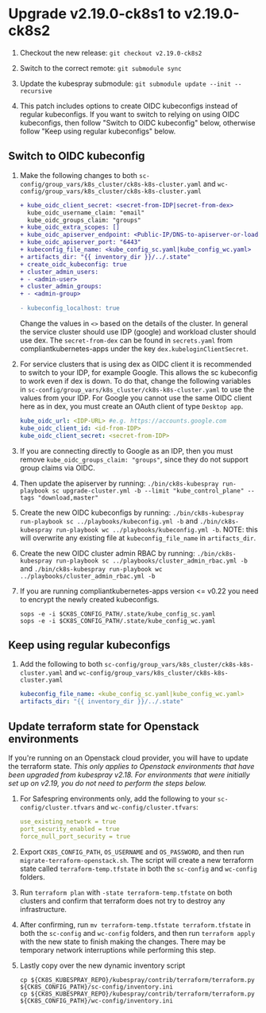 # Upgrade v2.19.0-ck8s1 to v2.19.0-ck8s2

1. Checkout the new release: `git checkout v2.19.0-ck8s2`

1. Switch to the correct remote: `git submodule sync`

1. Update the kubespray submodule: `git submodule update --init --recursive`

1. This patch includes options to create OIDC kubeconfigs instead of regular kubeconfigs. If you want to switch to relying on using OIDC kubeconfigs, then follow "Switch to OIDC kubeconfig" below, otherwise follow "Keep using regular kubeconfigs" below.

## Switch to OIDC kubeconfig

1. Make the following changes to both `sc-config/group_vars/k8s_cluster/ck8s-k8s-cluster.yaml` and `wc-config/group_vars/k8s_cluster/ck8s-k8s-cluster.yaml`

    ```diff
    + kube_oidc_client_secret: <secret-from-IDP|secret-from-dex>
      kube_oidc_username_claim: "email"
      kube_oidc_groups_claim: "groups"
    + kube_oidc_extra_scopes: []
    + kube_oidc_apiserver_endpoint: <Public-IP/DNS-to-apiserver-or-loadbalancer>
    + kube_oidc_apiserver_port: "6443"
    + kubeconfig_file_name: <kube_config_sc.yaml|kube_config_wc.yaml>
    + artifacts_dir: "{{ inventory_dir }}/../.state"
    + create_oidc_kubeconfig: true
    + cluster_admin_users:
    + - <admin-user>
    + cluster_admin_groups:
    + - <admin-group>

    - kubeconfig_localhost: true
    ```

    Change the values in `<>` based on the details of the cluster. In general the service cluster should use IDP (google) and workload cluster should use dex. The `secret-from-dex` can be found in `secrets.yaml` from compliantkubernetes-apps under the key `dex.kubeloginClientSecret`.

1. For service clusters that is using dex as OIDC client it is recommended to switch to your IDP, for example Google. This allows the sc kubeconfig to work even if dex is down. To do that, change the following variables in `sc-config/group_vars/k8s_cluster/ck8s-k8s-cluster.yaml` to use the values from your IDP. For Google you cannot use the same OIDC client here as in dex, you must create an OAuth client of type `Desktop app`.

    ```yaml
    kube_oidc_url: <IDP-URL> #e.g. https://accounts.google.com
    kube_oidc_client_id: <id-from-IDP>
    kube_oidc_client_secret: <secret-from-IDP>
    ```

1. If you are connecting directly to Google as an IDP, then you must remove `kube_oidc_groups_claim: "groups"`, since they do not support group claims via OIDC.

1. Then update the apiserver by running: `./bin/ck8s-kubespray run-playbook sc upgrade-cluster.yml -b --limit "kube_control_plane" --tags "download,master"`

1. Create the new OIDC kubeconfigs by running: `./bin/ck8s-kubespray run-playbook sc ../playbooks/kubeconfig.yml -b` and `./bin/ck8s-kubespray run-playbook wc ../playbooks/kubeconfig.yml -b`. NOTE: this will overwrite any existing file at `kubeconfig_file_name` in `artifacts_dir`.

1. Create the new OIDC cluster admin RBAC by running: `./bin/ck8s-kubespray run-playbook sc ../playbooks/cluster_admin_rbac.yml -b` and `./bin/ck8s-kubespray run-playbook wc ../playbooks/cluster_admin_rbac.yml -b`

1. If you are running compliantkubernetes-apps version <= v0.22 you need to encrypt the newly created kubeconfigs.

    ```console
    sops -e -i $CK8S_CONFIG_PATH/.state/kube_config_sc.yaml
    sops -e -i $CK8S_CONFIG_PATH/.state/kube_config_wc.yaml
    ```

## Keep using regular kubeconfigs

1. Add the following to both `sc-config/group_vars/k8s_cluster/ck8s-k8s-cluster.yaml` and `wc-config/group_vars/k8s_cluster/ck8s-k8s-cluster.yaml`

    ```yaml
    kubeconfig_file_name: <kube_config_sc.yaml|kube_config_wc.yaml>
    artifacts_dir: "{{ inventory_dir }}/../.state"
    ```

## Update terraform state for Openstack environments

If you're running on an Openstack cloud provider, you will have to update the terraform state. *This only applies to Openstack environments that have been upgraded from kubespray v2.18. For environments that were initially set up on v2.19, you do not need to perform the steps below.*

1. For Safespring environments only, add the following to your `sc-config/cluster.tfvars` and `wc-config/cluster.tfvars`:

    ```yaml
    use_existing_network = true
    port_security_enabled = true
    force_null_port_security = true
    ```

1. Export `CK8S_CONFIG_PATH`, `OS_USERNAME` and `OS_PASSWORD`, and then run `migrate-terraform-openstack.sh`. The script will create a new terraform state called `terraform-temp.tfstate` in both the `sc-config` and `wc-config` folders.

1. Run `terraform plan` with `-state terraform-temp.tfstate` on both clusters and confirm that terraform does not try to destroy any infrastructure.

1. After confirming, run `mv terraform-temp.tfstate terraform.tfstate` in both the `sc-config` and `wc-config` folders, and then run `terraform apply` with the new state to finish making the changes. There may be temporary network interruptions while performing this step.

1. Lastly copy over the new dynamic inventory script

    ```console
    cp ${CK8S_KUBESPRAY_REPO}/kubespray/contrib/terraform/terraform.py ${CK8S_CONFIG_PATH}/sc-config/inventory.ini
    cp ${CK8S_KUBESPRAY_REPO}/kubespray/contrib/terraform/terraform.py ${CK8S_CONFIG_PATH}/wc-config/inventory.ini
    ```

